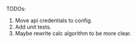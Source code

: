 TODOs:
1. Move api credentials to config.
2. Add unit tests.
3. Maybe rewrite calc algorithm to be more clear.
